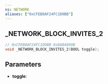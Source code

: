 ```yaml
---
ns: NETWORK
aliases: ["0xCFEB8AF24FC1D0BB"]
---
```

## _NETWORK_BLOCK_INVITES_2

```c
// 0xCFEB8AF24FC1D0BB 0x8AB4890B
void _NETWORK_BLOCK_INVITES_2(BOOL toggle);
```

## Parameters
* **toggle**:

